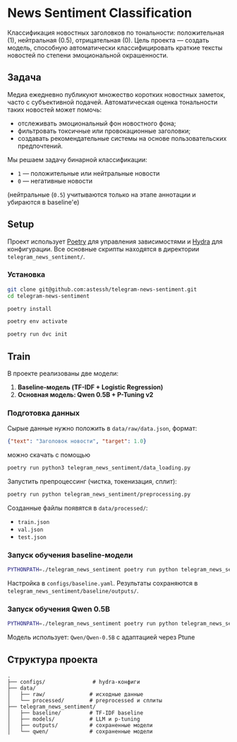 # News Sentiment Classification

Классификация новостных заголовков по тональности: положительная (1), нейтральная (0.5), отрицательная (0). Цель проекта — создать модель, способную автоматически классифицировать краткие тексты новостей по степени эмоциональной окрашенности.

## Задача

Медиа ежедневно публикуют множество коротких новостных заметок, часто с субъективной подачей. Автоматическая оценка тональности таких новостей может помочь:

* отслеживать эмоциональный фон новостного фона;
* фильтровать токсичные или провокационные заголовки;
* создавать рекомендательные системы на основе пользовательских предпочтений.

Мы решаем задачу бинарной классификации:

* `1` — положительные или нейтральные новости
* `0` — негативные новости

(нейтральные (`0.5`) учитываются только на этапе аннотации и убираются в baseline'е)


## Setup

Проект использует [Poetry](https://python-poetry.org/) для управления зависимостями и [Hydra](https://hydra.cc/) для конфигурации. Все основные скрипты находятся в директории `telegram_news_sentiment/`.

### Установка

```bash
git clone git@github.com:astessh/telegram-news-sentiment.git
cd telegram-news-sentiment

poetry install

poetry env activate 

poetry run dvc init 
```


## Train

В проекте реализованы две модели:

1. **Baseline-модель (TF-IDF + Logistic Regression)**
2. **Основная модель: Qwen 0.5B + P-Tuning v2**

### Подготовка данных

Сырые данные нужно положить в `data/raw/data.json`, формат:

```json
{"text": "Заголовок новости", "target": 1.0}
```

можно скачать с помощью
```bash
poetry run python3 telegram_news_sentiment/data_loading.py                            
```

Запустить препроцессинг (чистка, токенизация, сплит):

```bash
poetry run python telegram_news_sentiment/preprocessing.py
```

Созданные файлы появятся в `data/processed/`:

* `train.json`
* `val.json`
* `test.json`


### Запуск обучения baseline-модели

```bash
PYTHONPATH=./telegram_news_sentiment poetry run python telegram_news_sentiment/baseline/train.py
```
Настройка в `configs/baseline.yaml`.
Результаты сохраняются в `telegram_news_sentiment/baseline/outputs/`.


### Запуск обучения Qwen 0.5B

```bash
PYTHONPATH=./telegram_news_sentiment poetry run python telegram_news_sentiment/qwen/train_qwen.py
```

Модель использует: `Qwen/Qwen-0.5B` с адаптацией через Ptune

## Структура проекта

```
.
├── configs/               # hydra-конфиги
├── data/                 
│   ├── raw/              # исходные данные
│   └── processed/        # preprocessed и сплиты
├── telegram_news_sentiment/
│   ├── baseline/         # TF-IDF baseline
│   ├── models/           # LLM и p-tuning
│   ├── outputs/          # сохраненные модели
│   └── qwen/             # сохраненные модели
```

